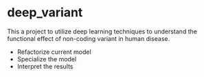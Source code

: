 # deep_variant

This a project to utilize deep learning techniques to understand the functional effect of non-coding variant in human disease.

* Refactorize current model 
* Specialize the model
* Interpret the results
